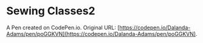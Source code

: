 # Sewing Classes2

A Pen created on CodePen.io. Original URL: [https://codepen.io/Dalanda-Adams/pen/poGGKVN](https://codepen.io/Dalanda-Adams/pen/poGGKVN).

